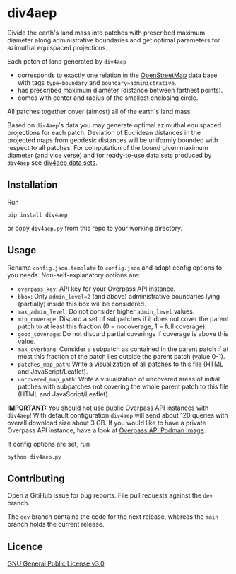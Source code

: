 # div4aep

Divide the earth's land mass into patches with prescribed maximum diameter along administrative boundaries and get optimal parameters for azimuthal equispaced projections.

Each patch of land generated by `div4aep`
* corresponds to exactly one relation in the [OpenStreetMap](https://openstreetmap.org) data base with tags `type=boundary` and `boundary=administrative`.
* has prescribed maximum diameter (distance between farthest points).
* comes with center and radius of the smallest enclosing circle.

All patches together cover (almost) all of the earth's land mass.

Based on `div4aep`'s data you may generate optimal azimuthal equispaced projections for each patch. Deviation of Euclidean distances in the projected maps from geodesic distances will be uniformly bounded with respect to all patches. For computation of the bound given maximum diameter (and vice verse) and for ready-to-use data sets produced by `div4aep` see [div4aep data sets](https://whz.de/~jef19jdw/codedata/div4aep.html).

## Installation
Run
```
pip install div4aep
```
or copy `div4aep.py` from this repo to your working directory.

## Usage

Rename `config.json.template` to `config.json` and adapt config options to you needs. Non-self-explanatory options are:
* `overpass_key`: API key for your Overpass API instance.
* `bbox`: Only `admin_level=2` (and above) administrative boundaries lying (partially) inside this box will be considered.
* `max_admin_level`: Do not consider higher `admin_level` values.
* `min_coverage`: Discard a set of subpatches if it does not cover the parent patch to at least this fraction (0 = nocoverage, 1 = full coverage).
* `good_coverage`: Do not discard partial coverings if coverage is above this value.
* `max_overhang`: Consider a subpatch as contained in the parent patch if at most this fraction of the patch lies outside the parent patch (value 0-1).
* `patches_map_path`: Write a visualization of all patches to this file (HTML and JavaScript/Leaflet).
* `uncovered_map_path`: Write a visualization of uncovered areas of initial patches with subpatches not covering the whole parent patch to this file (HTML and JavaScript/Leaflet).

**IMPORTANT:** You should not use public Overpass API instances with `div4aep`! With default configuration `div4aep` will send about 120 queries with overall download size about 3 GB. If you would like to have a private Overpass API instance, have a look at [Overpass API Podman image](https://github.com/jeflem/overpass-podman).

If config options are set, run
```
python div4aep.py
```

## Contributing

Open a GitiHub issue for bug reports. File pull requests against the `dev` branch.

The `dev` branch contains the code for the next release, whereas the `main` branch holds the current release.

## Licence
[GNU General Public License v3.0](https://www.gnu.org/licenses/gpl-3.0.html.en)
